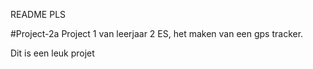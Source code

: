 README PLS

#Project-2a
Project 1 van leerjaar 2 ES, het maken van een gps tracker.



Dit is een leuk projet
